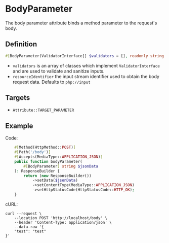 # BodyParameter

The body parameter attribute binds a method parameter to the request's body.

## Definition
```php
#[BodyParameter(ValidatorInterface[] $validators = [], readonly string $resourceIdentifier = 'php://input')]
```

- `validators` is an array of classes which implement `ValidatorInterface` and are used to validate and sanitize inputs.
- `resourceIdentifier` the input stream identifier used to obtain the body request data. Defaults to `php://input`

## Targets

- `Attribute::TARGET_PARAMETER`

## Example

Code:
```php
    #[Method(HttpMethod::POST)]
    #[Path('/body')]
    #[Accepts(MediaType::APPLICATION_JSON)]
    public function bodyParameter(
        #[BodyParameter] string $jsonData
    ): ResponseBuilder {
        return (new ResponseBuilder())
            ->setData($jsonData)
            ->setContentType(MediaType::APPLICATION_JSON)
            ->setHttpStatusCode(HttpStatusCode::HTTP_OK);
    }
```

cURL:
```shell
curl --request \
    --location POST 'http://localhost/body' \
    --header 'Content-Type: application/json' \
    --data-raw '{
    "test": "test"
}'
```
